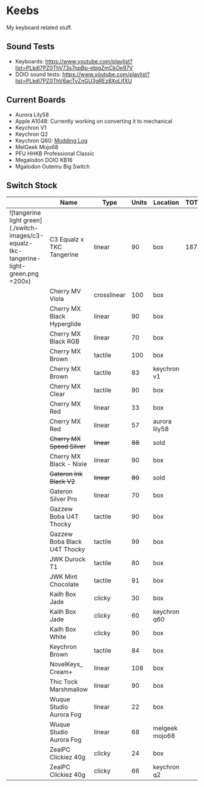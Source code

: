 # Keebs

My keyboard related stuff.

## Sound Tests

* Keyboards: https://www.youtube.com/playlist?list=PLkdl7PZ0ThV73s7npBp-ebjgZmCkOe97V
* DOIO sound tests: https://www.youtube.com/playlist?list=PLkdl7PZ0ThV6acTvZnGU3gREz8XoLlfXU

## Current Boards

* Aurora Lily58
* Apple A1048: Currently working on converting it to mechanical
* Keychron V1
* Keychron Q2
* Keychron Q60: [Modding Log](./keychron-q60)
* MelGeek Mojo68
* PFU HHKB Professional Classic
* Megalodon DOIO KB16
* Mgalodon Outemu Big Switch

## Switch Stock

| |Name                                 |Type       |Units|Location    |TOTAL|
|----|-------------------------------------|-----------|-----|------------|-----|
|![tangerine light green](./switch-images/c3-equalz-tkc-tangerine-light-green.png =200x) |C3 Equalz x TKC Tangerine |linear |90 |box | 1875|
| |Cherry MV Viola                     |crosslinear|100  |box         | |
| |Cherry MX Black Hyperglide          |linear     |90   |box         |     |
| |Cherry MX Black RGB                 |linear     |70   |box         |     |
| |Cherry MX Brown                     |tactile    |100  |box         |     |
| |Cherry MX Brown                     |tactile    |83   |keychron v1 |     |
| |Cherry MX Clear                     |tactile    |90   |box         |     |
| |Cherry MX Red                       |linear     |33   |box         |     |
| |Cherry MX Red                       |linear     |57   |aurora lily58|     |
| |~~Cherry MX Speed Silver~~              |~~linear~~     |~~88~~   |sold         |     |
| |Cherry MX Black - Nixie            |linear     |90   |box         |     |
| |~~Gateron Ink Black V2~~                |~~linear~~     |~~80~~   |sold         |     |
| |Gateron Silver Pro                  |linear     |70   |box         |     |
| |Gazzew Boba U4T Thocky              |tactile    |90   |box         |     |
| |Gazzew Boba Black U4T Thocky        |tactile    |99   |box         |     |
| |JWK Durock T1                       |tactile    |80   |box         |     |
| |JWK Mint Chocolate                  |tactile    |91   |box         |     |
| |Kailh Box Jade |clicky |30 |box | |
| |Kailh Box Jade |clicky |60 |keychron q60 | |
| |Kailh Box White |clicky |90 |box | |
| |Keychron Brown                      |tactile    |84   |box         |     |
| | NovelKeys_ Cream+                  |linear     |108  |box         |     |
| |Thic Tock Marshmallow               |linear     |90   |box         |     |
| |Wuque Studio Aurora Fog             |linear     |22   |box         |     |
| |Wuque Studio Aurora Fog             |linear     |68   |melgeek mojo68|     |
| |ZealPC Clickiez 40g |clicky |24 |box | |
| |ZealPC Clickiez 40g |clicky |66 |keychron q2 | |
